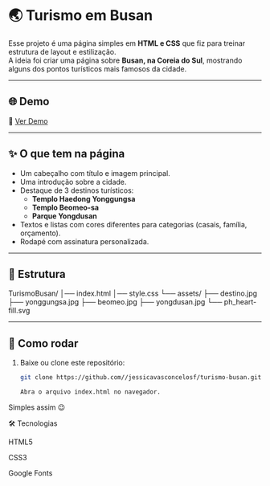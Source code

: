 # 🌏 Turismo em Busan

Esse projeto é uma página simples em **HTML e CSS** que fiz para treinar estrutura de layout e estilização.  
A ideia foi criar uma página sobre **Busan, na Coreia do Sul**, mostrando alguns dos pontos turísticos mais famosos da cidade.

---

## 🌐 Demo

🔗 [Ver Demo](https://jessicavasconcelosf.github.io/turismo/)

---

## ✨ O que tem na página
- Um cabeçalho com título e imagem principal.  
- Uma introdução sobre a cidade.  
- Destaque de 3 destinos turísticos:  
  - **Templo Haedong Yonggungsa**  
  - **Templo Beomeo-sa**  
  - **Parque Yongdusan**  
- Textos e listas com cores diferentes para categorias (casais, família, orçamento).  
- Rodapé com assinatura personalizada.

---

## 📂 Estrutura

TurismoBusan/
│── index.html
│── style.css
└── assets/
├── destino.jpg
├── yonggungsa.jpg
├── beomeo.jpg
├── yongdusan.jpg
└── ph_heart-fill.svg

---

## 🚀 Como rodar
1. Baixe ou clone este repositório:
   ```bash
   git clone https://github.com//jessicavasconcelosf/turismo-busan.git

   Abra o arquivo index.html no navegador.

Simples assim 😉

🛠️ Tecnologias

HTML5

CSS3

Google Fonts
